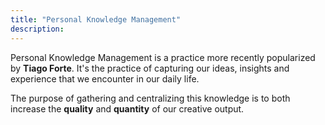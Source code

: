 ```yaml
---
title: "Personal Knowledge Management"
description:
---
```


Personal Knowledge Management is a practice more recently popularized by **Tiago Forte**. It's the practice of capturing our ideas, insights and experience that we encounter in our daily life. 

The purpose of gathering and centralizing this knowledge is to both increase the **quality** and **quantity** of our creative output. 